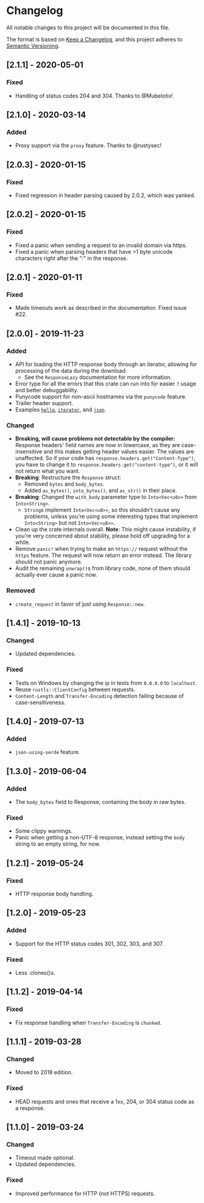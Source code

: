 # Changelog
All notable changes to this project will be documented in this file.

The format is based on [Keep a Changelog](https://keepachangelog.com/en/1.0.0/),
and this project adheres to [Semantic Versioning](https://semver.org/spec/v2.0.0.html).

## [2.1.1] - 2020-05-01
### Fixed
- Handling of status codes 204 and 304. Thanks to @Mubelotix!

## [2.1.0] - 2020-03-14
### Added
- Proxy support via the `proxy` feature. Thanks to @rustysec!

## [2.0.3] - 2020-01-15
### Fixed
- Fixed regression in header parsing caused by 2.0.2, which was yanked.

## [2.0.2] - 2020-01-15
### Fixed
- Fixed a panic when sending a request to an invalid domain
  via https.
- Fixed a panic when parsing headers that have >1 byte
  unicode characters right after the ":" in the response.

## [2.0.1] - 2020-01-11
### Fixed
- Made timeouts work as described in the documentation.
  Fixed issue #22.

## [2.0.0] - 2019-11-23
### Added
- API for loading the HTTP response body through an iterator, allowing
  for processing of the data during the download.
  - See the `ResponseLazy` documentation for more information.
- Error type for all the errors that this crate can run into for
  easier `?` usage and better debuggability.
- Punycode support for non-ascii hostnames via the `punycode` feature.
- Trailer header support.
- Examples [`hello`](examples/hello.rs),
  [`iterator`](examples/iterator.rs), and [`json`](examples/json.rs).

### Changed
- **Breaking, will cause problems not detectable by the compiler:**
  Response headers' field names are now in lowercase, as they are
  case-insensitive and this makes getting header values easier. The
  values are unaffected. So if your code has
  `response.headers.get("Content-Type")`, you have to change it to
  `response.headers.get("content-type")`, or it will not return what
  you want.
- **Breaking**: Restructure the `Response` struct:
  - Removed `bytes` and `body_bytes`.
  - Added `as_bytes()`, `into_bytes()`, and `as_str()` in their place.
- **Breaking**: Changed the `with_body` parameter type to
  `Into<Vec<u8>>` from `Into<String>`.
  - `String`s implement `Into<Vec<u8>>`, so this shouldn't cause any
    problems, unless you're using some interesting types that
    implement `Into<String>` but not `Into<Vec<u8>>`.
- Clean up the crate internals overall. **Note**: This might cause
  instability, if you're very concerned about stability, please hold
  off upgrading for a while.
- Remove `panic!` when trying to make an `https://` request without
  the `https` feature. The request will now return an error
  instead. The library should not panic anymore.
- Audit the remaining `unwrap()`s from library code, none of them
  should actually ever cause a panic now.

### Removed
- `create_request` in favor of just using `Response::new`.

## [1.4.1] - 2019-10-13
### Changed
- Updated dependencies.

### Fixed
- Tests on Windows by changing the ip in tests from `0.0.0.0` to
  `localhost`.
- Reuse `rustls::ClientConfig` between requests.
- `Content-Length` and `Transfer-Encoding` detection failing because
  of case-sensitiveness.

## [1.4.0] - 2019-07-13
### Added
- `json-using-serde` feature.

## [1.3.0] - 2019-06-04
### Added
- The `body_bytes` field to Response, containing the body in raw
  bytes.

### Fixed
- Some clippy warnings.
- Panic when getting a non-UTF-8 response, instead setting the `body`
  string to an empty string, for now.

## [1.2.1] - 2019-05-24
### Fixed
- HTTP response body handling.

## [1.2.0] - 2019-05-23
### Added
- Support for the HTTP status codes 301, 302, 303, and 307.

### Fixed
- Less .clones()s.

## [1.1.2] - 2019-04-14
### Fixed
- Fix response handling when `Transfer-Encoding` is `chunked`.

## [1.1.1] - 2019-03-28
### Changed
- Moved to 2018 edition.

### Fixed
- HEAD requests and ones that receive a 1xx, 204, or 304 status code
  as a response.

## [1.1.0] - 2019-03-24
### Changed
- Timeout made optional.
- Updated dependencies.

### Fixed
- Improved performance for HTTP (not HTTPS) requests.
